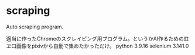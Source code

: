 # scraping
Auto scraping program.

適当に作ったChromeのスクレイピング用プログラム。というかAI作るための虹ヱ口画像をpixivから自動で集めたかっただけ。
python 3.9.16
selenium 3.141.0
